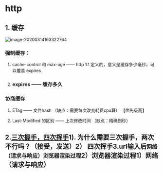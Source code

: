 # http

## 1. 缓存

![image-20200314163322764](file:///Users/eleme/git/blog/%E7%9F%A5%E8%AF%86%E4%BD%93%E7%B3%BB%E6%A2%B3%E7%90%86/assets/image-20200314163322764.png?lastModify=1598336208)

### 强制缓存：

1. cache-control 和 max-age ——  http 1.1 定义的，意义是缓存多少毫秒，可以覆盖 expires

2. ### expires —— 缓存多久

### 协商缓存

1. ETag —— 文件hash  （缺点：需要每次改变耗费cpu算） 【优先级高】

2. Last-Modified 的区别  —— 上次修改时间 （缺点：精确到秒）

   

   

## 2.[三次握手，四次挥手](https://juejin.im/post/5d9c284b518825095879e7a5)1). 为什么需要三次握手，两次不行吗？（接受，发送）2） 四次挥手3.url输入后`网络（请求与响应）浏览器渲染过程`2）浏览器渲染过程1）网络（请求与响应）<!---->
